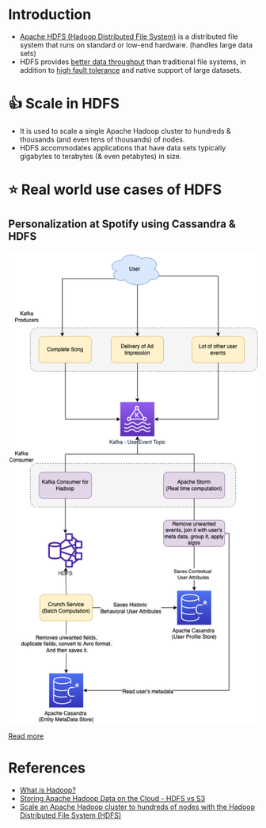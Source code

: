 # Introduction
- [Apache HDFS (Hadoop Distributed File System)](https://hadoop.apache.org/docs/r1.2.1/hdfs_design.html) is a distributed file system that runs on standard or low-end hardware. (handles large data sets)
- HDFS provides [better data throughput](../3_SystemGlossaries/Scalability/LatencyThroughput.md) than traditional file systems, in addition to [high fault tolerance](../3_SystemGlossaries/Reliability/FaultTolerance.md) and native support of large datasets.

# :+1: Scale in HDFS
- It is used to scale a single Apache Hadoop cluster to hundreds & thousands (and even tens of thousands) of nodes.
- HDFS accommodates applications that have data sets typically gigabytes to terabytes (& even petabytes) in size.

# :star: Real world use cases of HDFS

## Personalization at Spotify using Cassandra & HDFS

![](../1_TechStacksRealApps/PersonalizationSpotify/PersonalizationSpotify.drawio.png)

[Read more](../1_TechStacksRealApps/PersonalizationSpotify/Readme.md)

# References
- [What is Hadoop?](https://aws.amazon.com/emr/details/hadoop/what-is-hadoop/)
- [Storing Apache Hadoop Data on the Cloud - HDFS vs S3](https://www.integrate.io/blog/storing-apache-hadoop-data-cloud-hdfs-vs-s3/)
- [Scale an Apache Hadoop cluster to hundreds of nodes with the Hadoop Distributed File System (HDFS)](https://www.ibm.com/in-en/topics/hdfs)